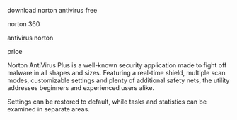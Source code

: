 download norton antivirus free

norton 360

antivirus norton

price

Norton AntiVirus Plus is a well-known security application made to fight off malware in all shapes and sizes. Featuring a real-time shield, multiple scan modes, customizable settings and plenty of additional safety nets, the utility addresses beginners and experienced users alike.

Settings can be restored to default, while tasks and statistics can be examined in separate areas.
